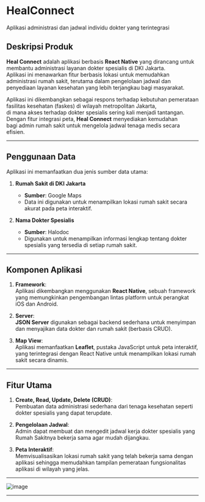 # HealConnect  
Aplikasi administrasi dan jadwal individu dokter yang terintegrasi  

## **Deskripsi Produk**  
**Heal Connect** adalah aplikasi berbasis **React Native** yang dirancang untuk membantu administrasi layanan dokter spesialis di DKI Jakarta.  
Aplikasi ini menawarkan fitur berbasis lokasi untuk memudahkan administrasi rumah sakit, terutama dalam pengelolaan jadwal dan penyediaan layanan kesehatan yang lebih terjangkau bagi masyarakat.  

Aplikasi ini dikembangkan sebagai respons terhadap kebutuhan pemerataan fasilitas kesehatan (faskes) di wilayah metropolitan Jakarta,  
di mana akses terhadap dokter spesialis sering kali menjadi tantangan. Dengan fitur integrasi peta, **Heal Connect** menyediakan kemudahan  
bagi admin rumah sakit untuk mengelola jadwal tenaga medis secara efisien.  

---

## **Penggunaan Data**  
Aplikasi ini memanfaatkan dua jenis sumber data utama:  
1. **Rumah Sakit di DKI Jakarta**  
   - **Sumber**: Google Maps  
   - Data ini digunakan untuk menampilkan lokasi rumah sakit secara akurat pada peta interaktif.  

2. **Nama Dokter Spesialis**  
   - **Sumber**: Halodoc  
   - Digunakan untuk menampilkan informasi lengkap tentang dokter spesialis yang tersedia di setiap rumah sakit.  

---

## **Komponen Aplikasi**  
1. **Framework**:  
   Aplikasi dikembangkan menggunakan **React Native**, sebuah framework yang memungkinkan pengembangan lintas platform untuk perangkat iOS dan Android.  

2. **Server**:  
   **JSON Server** digunakan sebagai backend sederhana untuk menyimpan dan menyajikan data dokter dan rumah sakit (berbasis CRUD).  

3. **Map View**:  
   Aplikasi memanfaatkan **Leaflet**, pustaka JavaScript untuk peta interaktif, yang terintegrasi dengan React Native untuk menampilkan lokasi rumah sakit secara dinamis.  

---

## **Fitur Utama**  
1. **Create, Read, Update, Delete (CRUD)**:  
   Pembuatan data administrasi sederhana dari tenaga kesehatan seperti dokter spesialis yang dapat terupdate.  

2. **Pengelolaan Jadwal**:  
   Admin dapat membuat dan mengedit jadwal kerja dokter spesialis yang Rumah Sakitnya bekerja sama agar mudah dijangkau.  

3. **Peta Interaktif**:  
   Memvisualisasikan lokasi rumah sakit yang telah bekerja sama dengan aplikasi sehingga memudahkan tampilan pemerataan fungsionalitas aplikasi di wilayah yang jelas.  

---

![image](https://github.com/user-attachments/assets/c4ecb719-c812-4fa1-8f38-8c35476e1c70)  

---
